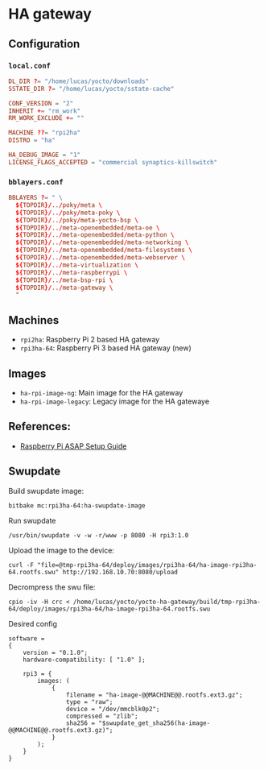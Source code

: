 # HA gateway

## Configuration

### `local.conf`

```conf
DL_DIR ?= "/home/lucas/yocto/downloads"
SSTATE_DIR ?= "/home/lucas/yocto/sstate-cache"

CONF_VERSION = "2"
INHERIT += "rm_work"
RM_WORK_EXCLUDE += ""

MACHINE ??= "rpi2ha"
DISTRO = "ha"

HA_DEBUG_IMAGE = "1"
LICENSE_FLAGS_ACCEPTED = "commercial synaptics-killswitch"
```

### `bblayers.conf`

```conf
BBLAYERS ?= " \
  ${TOPDIR}/../poky/meta \
  ${TOPDIR}/../poky/meta-poky \
  ${TOPDIR}/../poky/meta-yocto-bsp \
  ${TOPDIR}/../meta-openembedded/meta-oe \
  ${TOPDIR}/../meta-openembedded/meta-python \
  ${TOPDIR}/../meta-openembedded/meta-networking \
  ${TOPDIR}/../meta-openembedded/meta-filesystems \
  ${TOPDIR}/../meta-openembedded/meta-webserver \
  ${TOPDIR}/../meta-virtualization \
  ${TOPDIR}/../meta-raspberrypi \
  ${TOPDIR}/../meta-bsp-rpi \
  ${TOPDIR}/../meta-gateway \
  "
```


## Machines

- `rpi2ha`: Raspberry Pi 2 based HA gateway
- `rpi3ha-64`: Raspberry Pi 3 based HA gateway (new)

## Images

- `ha-rpi-image-ng`: Main image for the HA gateway
- `ha-rpi-image-legacy`: Legacy image for the HA gatewaye

## References:

- [Raspberry Pi ASAP Setup Guide](https://kr15h.github.io/RPi-Setup/)

## Swupdate

Build swupdate image:

    bitbake mc:rpi3ha-64:ha-swupdate-image

Run swupdate

    /usr/bin/swupdate -v -w -r/www -p 8080 -H rpi3:1.0

Upload the image to the device:

    curl -F "file=@tmp-rpi3ha-64/deploy/images/rpi3ha-64/ha-image-rpi3ha-64.rootfs.swu" http://192.168.10.70:8080/upload

Decrompress the swu file:

    cpio -iv -H crc < /home/lucas/yocto/yocto-ha-gateway/build/tmp-rpi3ha-64/deploy/images/rpi3ha-64/ha-image-rpi3ha-64.rootfs.swu

Desired config 

```
software =
{
	version = "0.1.0";
	hardware-compatibility: [ "1.0" ];

	rpi3 = {
		images: (
			{
				filename = "ha-image-@@MACHINE@@.rootfs.ext3.gz";
				type = "raw";
				device = "/dev/mmcblk0p2";
				compressed = "zlib";
				sha256 = "$swupdate_get_sha256(ha-image-@@MACHINE@@.rootfs.ext3.gz)";
			}
		);
	}
}
```